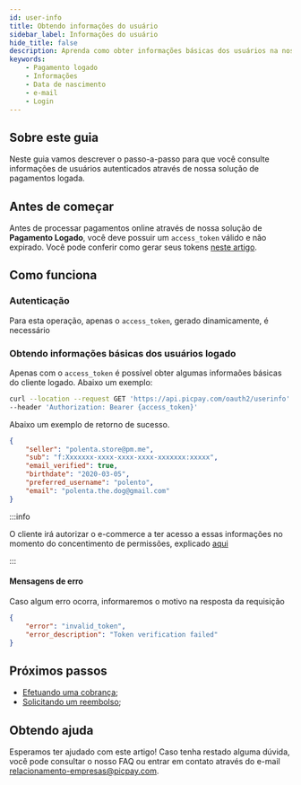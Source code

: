 ```yaml
---
id: user-info
title: Obtendo informações do usuário
sidebar_label: Informações do usuário
hide_title: false
description: Aprenda como obter informações básicas dos usuários na nossa solução de Pagamento Logado
keywords: 
    - Pagamento logado
    - Informações
    - Data de nascimento
    - e-mail    
    - Login
---
```


## Sobre este guia

Neste guia vamos descrever o passo-a-passo para que você consulte informações de usuários autenticados através de nossa solução de pagamentos logada.

## Antes de começar

Antes de processar pagamentos online através de nossa solução de **Pagamento Logado**, você deve possuir um `access_token` válido e não expirado. Você pode conferir como gerar seus tokens [neste artigo](/pagamento-logado/guides/oauth2-flow).

## Como funciona

### Autenticação

Para esta operação, apenas o `access_token`, gerado dinamicamente, é necessário 

### Obtendo informações básicas dos usuários logado

Apenas com o `access_token` é possível obter algumas informaões básicas do cliente logado. Abaixo um exemplo:

```bash
curl --location --request GET 'https://api.picpay.com/oauth2/userinfo' \
--header 'Authorization: Bearer {access_token}' 
```

Abaixo um exemplo de retorno de sucesso.

```json
{
    "seller": "polenta.store@pm.me",
    "sub": "f:Xxxxxxx-xxxx-xxxx-xxxx-xxxxxxx:xxxxx",
    "email_verified": true,
    "birthdate": "2020-03-05",
    "preferred_username": "polento",
    "email": "polenta.the.dog@gmail.com"
}
```

:::info

O cliente irá autorizar o e-commerce a ter acesso a essas informações no momento do concentimento de permissões, explicado [aqui](/pagamento-logado/guides/oauth2-flow#solicitando-a-autorização-do-usuário)

:::

#### Mensagens de erro

Caso algum erro ocorra, informaremos o motivo na resposta da requisição
```json
{
    "error": "invalid_token",
    "error_description": "Token verification failed"
}
```

## Próximos passos

- [Efetuando uma cobrança](/pagamento-logado/guides/process-payments);
- [Solicitando um reembolso](/pagamento-logado/guides/refund-payments);

## Obtendo ajuda
Esperamos ter ajudado com este artigo! Caso tenha restado alguma dúvida, você pode consultar o nosso FAQ ou entrar em contato através do e-mail relacionamento-empresas@picpay.com. 
